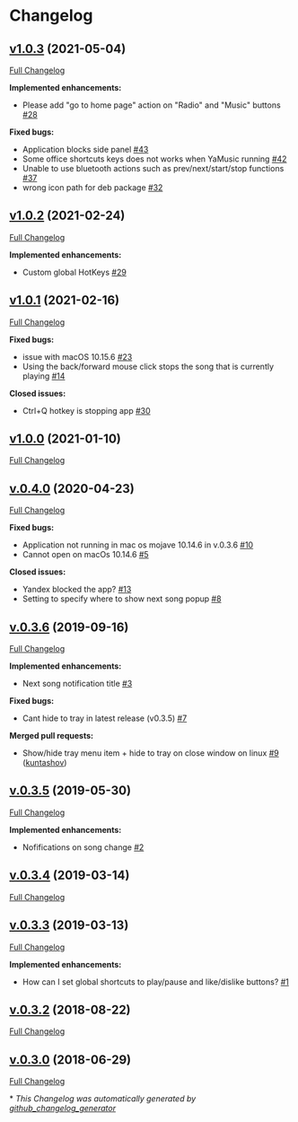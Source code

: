 # Changelog

## [v1.0.3](https://github.com/dedpnd/yaradio-yamusic/tree/v1.0.3) (2021-05-04)

[Full Changelog](https://github.com/dedpnd/yaradio-yamusic/compare/v1.0.2...v1.0.3)

**Implemented enhancements:**

- Please add "go to home page" action on "Radio" and "Music" buttons [\#28](https://github.com/dedpnd/yaradio-yamusic/issues/28)

**Fixed bugs:**

- Application blocks side panel [\#43](https://github.com/dedpnd/yaradio-yamusic/issues/43)
- Some office shortcuts keys does not works when YaMusic running [\#42](https://github.com/dedpnd/yaradio-yamusic/issues/42)
- Unable to use bluetooth actions such as prev/next/start/stop functions [\#37](https://github.com/dedpnd/yaradio-yamusic/issues/37)
- wrong icon path for deb package [\#32](https://github.com/dedpnd/yaradio-yamusic/issues/32)

## [v1.0.2](https://github.com/dedpnd/yaradio-yamusic/tree/v1.0.2) (2021-02-24)

[Full Changelog](https://github.com/dedpnd/yaradio-yamusic/compare/v1.0.1...v1.0.2)

**Implemented enhancements:**

- Custom global HotKeys [\#29](https://github.com/dedpnd/yaradio-yamusic/issues/29)

## [v1.0.1](https://github.com/dedpnd/yaradio-yamusic/tree/v1.0.1) (2021-02-16)

[Full Changelog](https://github.com/dedpnd/yaradio-yamusic/compare/v1.0.0...v1.0.1)

**Fixed bugs:**

- issue with macOS 10.15.6 [\#23](https://github.com/dedpnd/yaradio-yamusic/issues/23)
- Using the back/forward mouse click stops the song that is currently playing [\#14](https://github.com/dedpnd/yaradio-yamusic/issues/14)

**Closed issues:**

- Ctrl+Q hotkey is stopping app [\#30](https://github.com/dedpnd/yaradio-yamusic/issues/30)

## [v1.0.0](https://github.com/dedpnd/yaradio-yamusic/tree/v1.0.0) (2021-01-10)

[Full Changelog](https://github.com/dedpnd/yaradio-yamusic/compare/v.0.4.0...v1.0.0)

## [v.0.4.0](https://github.com/dedpnd/yaradio-yamusic/tree/v.0.4.0) (2020-04-23)

[Full Changelog](https://github.com/dedpnd/yaradio-yamusic/compare/v.0.3.6...v.0.4.0)

**Fixed bugs:**

- Application not running in mac os mojave 10.14.6 in v.0.3.6 [\#10](https://github.com/dedpnd/yaradio-yamusic/issues/10)
- Cannot open on macOs 10.14.6 [\#5](https://github.com/dedpnd/yaradio-yamusic/issues/5)

**Closed issues:**

- Yandex blocked the app? [\#13](https://github.com/dedpnd/yaradio-yamusic/issues/13)
- Setting to specify where to show next song popup [\#8](https://github.com/dedpnd/yaradio-yamusic/issues/8)

## [v.0.3.6](https://github.com/dedpnd/yaradio-yamusic/tree/v.0.3.6) (2019-09-16)

[Full Changelog](https://github.com/dedpnd/yaradio-yamusic/compare/v.0.3.5...v.0.3.6)

**Implemented enhancements:**

- Next song notification title [\#3](https://github.com/dedpnd/yaradio-yamusic/issues/3)

**Fixed bugs:**

- Cant hide to tray in latest release \(v0.3.5\) [\#7](https://github.com/dedpnd/yaradio-yamusic/issues/7)

**Merged pull requests:**

- Show/hide tray menu item + hide to tray on close window on linux [\#9](https://github.com/dedpnd/yaradio-yamusic/pull/9) ([kuntashov](https://github.com/kuntashov))

## [v.0.3.5](https://github.com/dedpnd/yaradio-yamusic/tree/v.0.3.5) (2019-05-30)

[Full Changelog](https://github.com/dedpnd/yaradio-yamusic/compare/v.0.3.4...v.0.3.5)

**Implemented enhancements:**

- Nofifications on song change [\#2](https://github.com/dedpnd/yaradio-yamusic/issues/2)

## [v.0.3.4](https://github.com/dedpnd/yaradio-yamusic/tree/v.0.3.4) (2019-03-14)

[Full Changelog](https://github.com/dedpnd/yaradio-yamusic/compare/v.0.3.3...v.0.3.4)

## [v.0.3.3](https://github.com/dedpnd/yaradio-yamusic/tree/v.0.3.3) (2019-03-13)

[Full Changelog](https://github.com/dedpnd/yaradio-yamusic/compare/v.0.3.2...v.0.3.3)

**Implemented enhancements:**

- How can I set global shortcuts to play/pause and like/dislike buttons? [\#1](https://github.com/dedpnd/yaradio-yamusic/issues/1)

## [v.0.3.2](https://github.com/dedpnd/yaradio-yamusic/tree/v.0.3.2) (2018-08-22)

[Full Changelog](https://github.com/dedpnd/yaradio-yamusic/compare/v.0.3.0...v.0.3.2)

## [v.0.3.0](https://github.com/dedpnd/yaradio-yamusic/tree/v.0.3.0) (2018-06-29)

[Full Changelog](https://github.com/dedpnd/yaradio-yamusic/compare/a70521a02def6ae2848b7e5db75f1669ad216cbe...v.0.3.0)



\* *This Changelog was automatically generated by [github_changelog_generator](https://github.com/github-changelog-generator/github-changelog-generator)*
